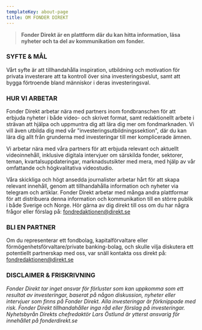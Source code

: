 ```yaml
---
templateKey: about-page
title: OM FONDER DIREKT
---
```

> **Fonder Direkt är en plattform där du kan hitta information, läsa nyheter och ta del av kommunikation om fonder.**

### SYFTE & MÅL

Vårt syfte är att tillhandahålla inspiration, utbildning och motivation för privata investerare att ta kontroll över sina investeringsbeslut, samt att bygga förtroende bland människor i deras investeringsval.

### HUR VI ARBETAR

Fonder Direkt arbetar nära med partners inom fondbranschen för att erbjuda nyheter i både video- och skrivet format, samt redaktionellt arbete i strävan att hjälpa och uppmuntra dig att lära dig mer om fondmarknaden. Vi vill även utbilda dig med vår "investeringsutbildningssektion", där du kan lära dig allt från grunderna med investeringar till mer komplicerade ämnen.

Vi arbetar nära med våra partners för att erbjuda relevant och aktuellt videoinnehåll, inklusive digitala intervjuer om särskilda fonder, sektorer, teman, kvartalsuppdateringar, marknadsutsikter med mera, med hjälp av vår omfattande och högkvalitativa videostudio.

Våra skickliga och högt ansedda journalister arbetar hårt för att skapa relevant innehåll, genom att tillhandahålla information och nyheter via telegram och artiklar.
Fonder Direkt arbetar med många andra plattformar för att distribuera denna information och kommunikation till en större publik i både Sverige och Norge.
Hör gärna av dig direkt till oss om du har några frågor eller förslag på: <a href='mailto&#58;fo&#110;dr%&#54;5d&#97;%&#54;Btio&#110;en&#64;di%7&#50;ek%7&#52;&#37;2Es%6&#53;'>&#102;&#111;n&#100;re&#100;akt&#105;o&#110;&#101;n&#64;direkt&#46;&#115;e</a>

### BLI EN PARTNER

Om du representerar ett fondbolag, kapitalförvaltare eller förmögenhetsförvaltare/private banking-bolag, och skulle vilja diskutera ett potentiellt partnerskap med oss, var snäll kontakta oss direkt på: <a href='mailto&#58;fo&#110;dr%&#54;5d&#97;%&#54;Btio&#110;en&#64;di%7&#50;ek%7&#52;&#37;2Es%6&#53;'>&#102;&#111;n&#100;re&#100;akt&#105;o&#110;&#101;n&#64;direkt&#46;&#115;e</a>

### DISCLAIMER & FRISKRIVNING

_Fonder Direkt tar inget ansvar för förluster som kan uppkomma som ett resultat av investeringar, baserat på någon diskussion, nyheter eller intervjuer som finns på Fonder Direkt. Alla investeringar är förknippade med risk. Fonder Direkt tillhandahåller inga råd eller förslag på investeringar. Nyhetsbyrån Direkts chefredaktör Lars Östlund är ytterst ansvarig för innehållet på fonderdirekt.se_
